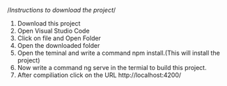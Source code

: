 /*Instructions to download the project*/

1. Download this project
2. Open Visual Studio Code
3. Click on file and Open Folder
4. Open the downloaded folder
5. Open the teminal and write a command npm install.(This will install the project)
6. Now write a command ng serve in the termial to build this project.
7. After compiliation click on the URL http://localhost:4200/
